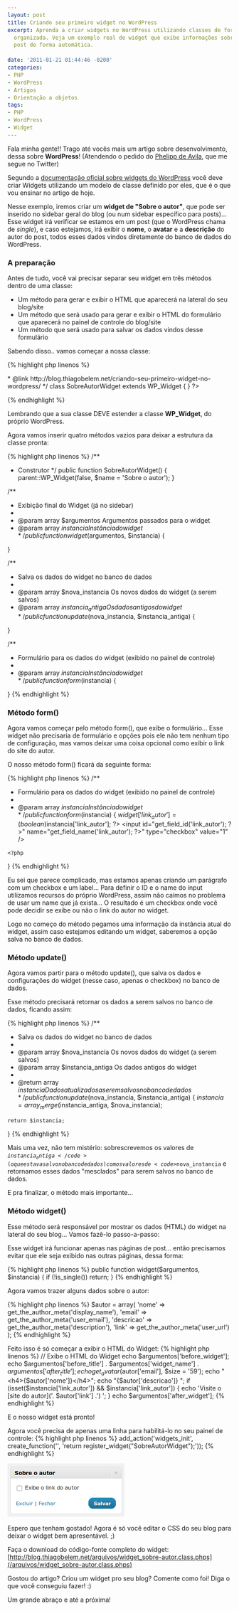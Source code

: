```yaml
---
layout: post
title: Criando seu primeiro widget no WordPress
excerpt: Aprenda a criar widgets no WordPress utilizando classes de forma fácil e
  organizada. Veja um exemplo real de widget que exibe informações sobre o autor do
  post de forma automática.

date: '2011-01-21 01:44:46 -0200'
categories:
- PHP
- WordPress
- Artigos
- Orientação a objetos
tags:
- PHP
- WordPress
- Widget
---
```

Fala minha gente!! Trago até vocês mais um artigo sobre desenvolvimento, dessa sobre <strong>WordPress</strong>! (Atendendo o pedido do [Phelipp de Avila](https://twitter.com/PhelippdeAvila), que me segue no Twitter)

Segundo a [documentação oficial sobre widgets do WordPress](http://codex.wordpress.org/Widgets_API) você deve criar Widgets utilizando um modelo de classe definido por eles, que é o que vou ensinar no artigo de hoje.

Nesse exemplo, iremos criar um <strong>widget de "Sobre o autor"</strong>, que pode ser inserido no sidebar geral do blog (ou num sidebar específico para posts)... Esse widget irá verificar se estamos em um post (que o WordPress chama de <em>single</em>), e caso estejamos, irá exibir o <strong>nome</strong>, o <strong>avatar</strong> e a <strong>descrição</strong> do autor do post, todos esses dados vindos diretamente do banco de dados do WordPress.

<h3>A preparação</h3>
Antes de tudo, você vai precisar separar seu widget em três métodos dentro de uma classe:

<ul>
<li>Um método para gerar e exibir o HTML que aparecerá na lateral do seu blog/site</li>
<li>Um método que será usado para gerar e exibir o HTML do formulário que aparecerá no painel de controle do blog/site</li>
<li>Um método que será usado para salvar os dados vindos desse formulário</li>
</ul>
Sabendo disso.. vamos começar a nossa classe:


{% highlight php linenos %}
<?php

/**
 * Widget de Sobre o Autor
 *
 * @author Thiago Belem <contato@thiagobelem.net>
 * @link http://blog.thiagobelem.net/criando-seu-primeiro-widget-no-wordpress/
 */
class SobreAutorWidget extends WP_Widget {

}

?>
{% endhighlight %}

Lembrando que a sua classe DEVE estender a classe <strong>WP_Widget</strong>, do próprio WordPress.

Agora vamos inserir quatro métodos vazios para deixar a estrutura da classe pronta:


{% highlight php linenos %}
  /**
   * Construtor
   */
  public function SobreAutorWidget() { parent::WP_Widget(false, $name = 'Sobre o autor'); }

  /**
   * Exibição final do Widget (já no sidebar)
   *
   * @param array $argumentos Argumentos passados para o widget
   * @param array $instancia Instância do widget
   */
  public function widget($argumentos, $instancia) {

  }

  /**
   * Salva os dados do widget no banco de dados
   *
   * @param array $nova_instancia Os novos dados do widget (a serem salvos)
   * @param array $instancia_antiga Os dados antigos do widget
   */
  public function update($nova_instancia, $instancia_antiga) {

  }

  /**
   * Formulário para os dados do widget (exibido no painel de controle)
   *
   * @param array $instancia Instância do widget
   */
  public function form($instancia) {

  }
{% endhighlight %}

<h3>Método form()</h3>
Agora vamos começar pelo método form(), que exibe o formulário... Esse widget não precisaria de formulário e opções pois ele não tem nenhum tipo de configuração, mas vamos deixar uma coisa opcional como exibir o link do site do autor.

O nosso método form() ficará da seguinte forma:


{% highlight php linenos %}
  /**
   * Formulário para os dados do widget (exibido no painel de controle)
   *
   * @param array $instancia Instância do widget
   */
  public function form($instancia) {
    $widget['link_autor'] = (boolean)$instancia['link_autor'];
    ?>
    <label for="<?php echo $this->get_field_id('link_autor'); ?>"><input id="<?php echo $this->get_field_id('link_autor'); ?>" name="<?php echo $this->get_field_name('link_autor'); ?>" type="checkbox" value="1" <?php if ($widget['link_autor']) echo 'checked="checked"'; ?> /> <?php _e('Exibe o link do autor'); ?></label>

    <?php
  }
{% endhighlight %}

Eu sei que parece complicado, mas estamos apenas criando um parágrafo com um checkbox e um label... Para definir o ID e o name do input utilizamos recursos do próprio WordPress, assim não caímos no problema de usar um name que já exista... O resultado é um checkbox onde você pode decidir se exibe ou não o link do autor no widget.

Logo no começo do método pegamos uma informação da instância atual do widget, assim caso estejamos editando um widget, saberemos a opção salva no banco de dados.

<h3>Método update()</h3>
Agora vamos partir para o método update(), que salva os dados e configurações do widget (nesse caso, apenas o checkbox) no banco de dados.

Esse método precisará retornar os dados a serem salvos no banco de dados, ficando assim:


{% highlight php linenos %}
  /**
   * Salva os dados do widget no banco de dados
   *
   * @param array $nova_instancia Os novos dados do widget (a serem salvos)
   * @param array $instancia_antiga Os dados antigos do widget
   *
   * @return array $instancia Dados atualizados a serem salvos no banco de dados
   */
  public function update($nova_instancia, $instancia_antiga) {
    $instancia = array_merge($instancia_antiga, $nova_instancia);

    return $instancia;
  }
{% endhighlight %}

Mais uma vez, não tem mistério: sobrescrevemos os valores de <code>$instancia_antiga</code> (o que estava salvo no banco de dados) com os valores de <code>$nova_instancia</code> e retornamos esses dados "mesclados" para serem salvos no banco de dados.

E pra finalizar, o método mais importante...

<h3>Método widget()</h3>
Esse método será responsável por mostrar os dados (HTML) do widget na lateral do seu blog... Vamos fazê-lo passo-a-passo:

Esse widget irá funcionar apenas nas páginas de post... então precisamos evitar que ele seja exibido nas outras páginas, dessa forma:


{% highlight php linenos %}
  public function widget($argumentos, $instancia) {
    if (!is_single()) return;
  }
{% endhighlight %}

Agora vamos trazer alguns dados sobre o autor:


{% highlight php linenos %}
    $autor = array(
      'nome' => get_the_author_meta('display_name'),
      'email' => get_the_author_meta('user_email'),
      'descricao' => get_the_author_meta('description'),
      'link' => get_the_author_meta('user_url')
    );
{% endhighlight %}

Feito isso é só começar a exibir o HTML do Widget:
{% highlight php linenos %}
    // Exibe o HTML do Widget
    echo $argumentos['before_widget'];
    echo $argumentos['before_title'] . $argumentos['widget_name'] . $argumentos['after_title'];
    echo get_avatar($autor['email'], $size = '59');
    echo "<h4>{$autor['nome']}</h4>";
    echo "{$autor['descricao']}
";
    if (isset($instancia['link_autor']) && $instancia['link_autor']) {
      echo 'Visite o [site do autor]('. $autor['link'] .')
';
    }
    echo $argumentos['after_widget'];
{% endhighlight %}

E o nosso widget está pronto!

Agora você precisa de apenas uma linha para habilitá-lo no seu painel de controle:
{% highlight php linenos %}
add_action('widgets_init', create_function('', 'return register_widget("SobreAutorWidget");'));
{% endhighlight %}

<img src="/assets/uploads/2011/01/1295580557334.png" alt="" title="Widget sobre o autor" width="263" height="120" class="size-full wp-image-1389" />

Espero que tenham gostado! Agora é só você editar o CSS do seu blog para deixar o widget bem apresentável. ;)

Faça o download do código-fonte completo do widget: [http://blog.thiagobelem.net/arquivos/widget_sobre-autor.class.phps](/arquivos/widget_sobre-autor.class.phps)

Gostou do artigo? Criou um widget pro seu blog? Comente como foi! Diga o que você conseguiu fazer! :)

Um grande abraço e até a próxima!

